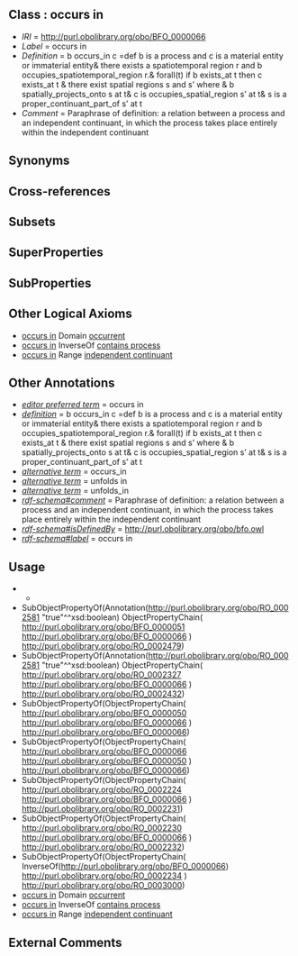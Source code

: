 
## Class : occurs in

 * *IRI* = http://purl.obolibrary.org/obo/BFO_0000066
 * *Label* = occurs in
 * *Definition* = b occurs_in c =def b is a process and c is a material entity or immaterial entity& there exists a spatiotemporal region r and b occupies_spatiotemporal_region r.& forall(t) if b exists_at t then c exists_at t & there exist spatial regions s and s’ where & b spatially_projects_onto s at t& c is occupies_spatial_region s’ at t& s is a proper_continuant_part_of s’ at t
 * *Comment* = Paraphrase of definition: a relation between a process and an independent continuant, in which the process takes place entirely within the independent continuant

## Synonyms


## Cross-references


## Subsets


## SuperProperties


## SubProperties


## Other Logical Axioms

 * [occurs in](../../BFO/66/BFO_0000066.md) Domain [occurrent](../../BFO/03/BFO_0000003.md)
 * [occurs in](../../BFO/66/BFO_0000066.md) InverseOf [contains process](../../BFO/67/BFO_0000067.md)
 * [occurs in](../../BFO/66/BFO_0000066.md) Range [independent continuant](../../BFO/04/BFO_0000004.md)

## Other Annotations

 * *[editor preferred term](../../IAO/11/IAO_0000111.md)* = occurs in
 * *[definition](../../IAO/15/IAO_0000115.md)* = b occurs_in c =def b is a process and c is a material entity or immaterial entity& there exists a spatiotemporal region r and b occupies_spatiotemporal_region r.& forall(t) if b exists_at t then c exists_at t & there exist spatial regions s and s’ where & b spatially_projects_onto s at t& c is occupies_spatial_region s’ at t& s is a proper_continuant_part_of s’ at t
 * *[alternative term](../../IAO/18/IAO_0000118.md)* = occurs_in
 * *[alternative term](../../IAO/18/IAO_0000118.md)* = unfolds in
 * *[alternative term](../../IAO/18/IAO_0000118.md)* = unfolds_in
 * *[rdf-schema#comment](../../nt/rdf-schema#comment.md)* = Paraphrase of definition: a relation between a process and an independent continuant, in which the process takes place entirely within the independent continuant
 * *[rdf-schema#isDefinedBy](../../By/rdf-schema#isDefinedBy.md)* = http://purl.obolibrary.org/obo/bfo.owl
 * *[rdf-schema#label](../../el/rdf-schema#label.md)* = occurs in

## Usage

 * -
 * SubObjectPropertyOf(Annotation(<http://purl.obolibrary.org/obo/RO_0002581> "true"^^xsd:boolean) ObjectPropertyChain( <http://purl.obolibrary.org/obo/BFO_0000051> <http://purl.obolibrary.org/obo/BFO_0000066> ) <http://purl.obolibrary.org/obo/RO_0002479>)
 * SubObjectPropertyOf(Annotation(<http://purl.obolibrary.org/obo/RO_0002581> "true"^^xsd:boolean) ObjectPropertyChain( <http://purl.obolibrary.org/obo/RO_0002327> <http://purl.obolibrary.org/obo/BFO_0000066> ) <http://purl.obolibrary.org/obo/RO_0002432>)
 * SubObjectPropertyOf(ObjectPropertyChain( <http://purl.obolibrary.org/obo/BFO_0000050> <http://purl.obolibrary.org/obo/BFO_0000066> ) <http://purl.obolibrary.org/obo/BFO_0000066>)
 * SubObjectPropertyOf(ObjectPropertyChain( <http://purl.obolibrary.org/obo/BFO_0000066> <http://purl.obolibrary.org/obo/BFO_0000050> ) <http://purl.obolibrary.org/obo/BFO_0000066>)
 * SubObjectPropertyOf(ObjectPropertyChain( <http://purl.obolibrary.org/obo/RO_0002224> <http://purl.obolibrary.org/obo/BFO_0000066> ) <http://purl.obolibrary.org/obo/RO_0002231>)
 * SubObjectPropertyOf(ObjectPropertyChain( <http://purl.obolibrary.org/obo/RO_0002230> <http://purl.obolibrary.org/obo/BFO_0000066> ) <http://purl.obolibrary.org/obo/RO_0002232>)
 * SubObjectPropertyOf(ObjectPropertyChain( InverseOf(<http://purl.obolibrary.org/obo/BFO_0000066>) <http://purl.obolibrary.org/obo/RO_0002234> ) <http://purl.obolibrary.org/obo/RO_0003000>)
 * [occurs in](../../BFO/66/BFO_0000066.md) Domain [occurrent](../../BFO/03/BFO_0000003.md)
 * [occurs in](../../BFO/66/BFO_0000066.md) InverseOf [contains process](../../BFO/67/BFO_0000067.md)
 * [occurs in](../../BFO/66/BFO_0000066.md) Range [independent continuant](../../BFO/04/BFO_0000004.md)

## External Comments

